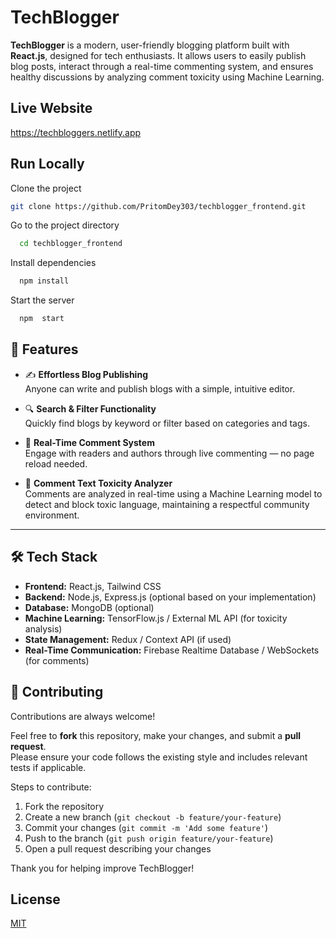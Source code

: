 
# TechBlogger

**TechBlogger** is a modern, user-friendly blogging platform built with **React.js**, designed for tech enthusiasts. It allows users to easily publish blog posts, interact through a real-time commenting system, and ensures healthy discussions by analyzing comment toxicity using Machine Learning.


## Live Website

https://techbloggers.netlify.app
## Run Locally

Clone the project

```bash
git clone https://github.com/PritomDey303/techblogger_frontend.git
```

Go to the project directory

```bash
  cd techblogger_frontend
```

Install dependencies

```bash
  npm install
```

Start the server

```bash
  npm  start
```

## 🚀 Features

- ✍️ **Effortless Blog Publishing**  
  Anyone can write and publish blogs with a simple, intuitive editor.

- 🔍 **Search & Filter Functionality**  
  Quickly find blogs by keyword or filter based on categories and tags.

- 💬 **Real-Time Comment System**  
  Engage with readers and authors through live commenting — no page reload needed.

- 🤖 **Comment Text Toxicity Analyzer**  
  Comments are analyzed in real-time using a Machine Learning model to detect and block toxic language, maintaining a respectful community environment.

---
## 🛠 Tech Stack

- **Frontend:** React.js, Tailwind CSS
- **Backend:** Node.js, Express.js (optional based on your implementation)
- **Database:** MongoDB (optional)
- **Machine Learning:** TensorFlow.js / External ML API (for toxicity analysis)
- **State Management:** Redux / Context API (if used)
- **Real-Time Communication:** Firebase Realtime Database / WebSockets (for comments)

## 🤝 Contributing

Contributions are always welcome!

Feel free to **fork** this repository, make your changes, and submit a **pull request**.  
Please ensure your code follows the existing style and includes relevant tests if applicable.

Steps to contribute:  
1. Fork the repository  
2. Create a new branch (`git checkout -b feature/your-feature`)  
3. Commit your changes (`git commit -m 'Add some feature'`)  
4. Push to the branch (`git push origin feature/your-feature`)  
5. Open a pull request describing your changes

Thank you for helping improve TechBlogger! 

## License

[MIT](https://choosealicense.com/licenses/mit/)

